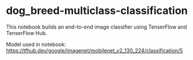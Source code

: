 # dog_breed-multiclass-classification

This notebook builds an end-to-end image classifier using TenserFlow and TenserFlow Hub.

Model used in notebook: https://tfhub.dev/google/imagenet/mobilenet_v2_130_224/classification/5
